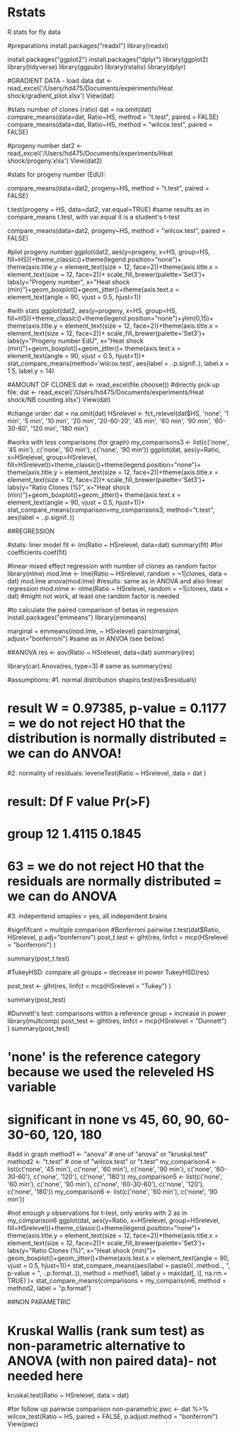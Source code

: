 # Rstats
R stats for fly data 

#preparations
install.packages("readxl")
library(readxl)

install.packages("ggplot2")
install.packages("dplyr")
library(ggplot2)
library(tidyverse)
library(ggpubr)
library(rstatix)
library(dplyr)

#GRADIENT DATA - load data
dat <- read_excel('/Users/hd475/Documents/experiments/Heat shock/gradient_pilot.xlsx')
View(dat)

#stats number of clones (ratio)
dat = na.omit(dat)
compare_means(data=dat, Ratio~HS, method = "t.test", paired = FALSE)
compare_means(data=dat, Ratio~HS, method = "wilcox.test", paired = FALSE)

#progeny number
dat2 <- read_excel('/Users/hd475/Documents/experiments/Heat shock/progeny.xlsx')
View(dat2)

#stats for progeny number (EdU):

compare_means(data=dat2, progeny~HS, method = "t.test", paired = FALSE)

t.test(progeny ~ HS, data=dat2, var.equal=TRUE) #same results as in compare_means t.test, with var.equal it is a student's t-test

compare_means(data=dat2, progeny~HS, method = "wilcox.test", paired = FALSE)

#plot progeny number
ggplot(dat2, aes(y=progeny, x=HS, group=HS, fill=HS))+theme_classic()+theme(legend.position="none")+
  theme(axis.title.y = element_text(size = 12, face=2))+theme(axis.title.x = element_text(size = 12, face=2))+ scale_fill_brewer(palette='Set3')+
  labs(y="Progeny number", x="Heat shock (min)")+geom_boxplot()+geom_jitter()+theme(axis.text.x = element_text(angle = 90, vjust = 0.5, hjust=1))

#with stats
ggplot(dat2, aes(y=progeny, x=HS, group=HS, fill=HS))+theme_classic()+theme(legend.position="none")+ylim(0,15)+
  theme(axis.title.y = element_text(size = 12, face=2))+theme(axis.title.x = element_text(size = 12, face=2))+ scale_fill_brewer(palette='Set3')+
  labs(y="Progeny number EdU", x="Heat shock (min)")+geom_boxplot()+geom_jitter()+
  theme(axis.text.x = element_text(angle = 90, vjust = 0.5, hjust=1))+
  stat_compare_means(method='wilcox.test',  aes(label = ..p.signif..), label.x = 1.5, label.y = 14)


#AMOUNT OF CLONES
dat <- read_excel(file.choose())
#directly pick up file: 
dat <- read_excel('/Users/hd475/Documents/experiments/Heat shock/NB counting.xlsx')
View(dat)

#change order:
dat = na.omit(dat)
HSrelevel <- fct_relevel(dat$HS, 'none', '1 min', '5 min', '10 min', '20 min', '20-60-20', '45 min', '60 min', '90 min', '60-30-60', '120 min', '180 min')

#works with less comparisons (for graph)
my_comparisons3 <- list(c('none', '45 min'), c('none', '60 min'), c('none', '90 min'))
ggplot(dat, aes(y=Ratio, x=HSrelevel, group=HSrelevel, fill=HSrelevel))+theme_classic()+theme(legend.position="none")+
  theme(axis.title.y = element_text(size = 12, face=2))+theme(axis.title.x = element_text(size = 12, face=2))+ scale_fill_brewer(palette='Set3')+
  labs(y="Ratio Clones (%)", x="Heat shock (min)")+geom_boxplot()+geom_jitter()+
  theme(axis.text.x = element_text(angle = 90, vjust = 0.5, hjust=1))+
  stat_compare_means(comparison=my_comparisons3, method="t.test",  aes(label = ..p.signif..))

##REGRESSION

#stats: liner model
fit <- lm(Ratio ~ HSrelevel, data=dat)
summary(fit)
#for coefficients 
coef(fit)

#linear mixed effect regression with number of clones as random factor
library(nlme)
mod.lme <- lme(Ratio ~ HSrelevel, random = ~1|clones, data = dat)
mod.lme
anova(mod.lme)
#results: same as in ANOVA and also linear regression 
mod.nlme <- nlme(Ratio ~ HSrelevel, random = ~1|clones, data = dat) #might not work, at least one random factor is needed 

#to calculate the paired comparison of betas in regression 
install.packages("emmeans")
library(emmeans)

marginal = emmeans(mod.lme,
                   ~ HSrelevel)
pairs(marginal,
      adjust="bonferroni")
#same as in ANVOA (see below)

##ANOVA
res <- aov(Ratio ~ HSrelevel, data=dat)
summary(res)

library(car)
Anova(res, type=3) # same as summary(res)

#assumptions: 
#1. normal distribution 
shapiro.test(res$residuals)
# result W = 0.97385, p-value = 0.1177 = we do not reject H0 that the distribution is normally distributed = we can do ANVOA!

#2. normality of residuals: 
leveneTest(Ratio ~ HSrelevel,
           data = dat
)
# result:     Df F value Pr(>F)
#       group 12  1.4115 0.1845
#             63                = we do not reject H0 that the residuals are normally distributed = we can do ANOVA

#3. indepentend smaples = yes, all independent brains

#signfifcant = multiple comparison
#Bonferroni
pairwise.t.test(dat$Ratio, HSrelevel, p.adj="bonferroni")
post_t.test <- glht(res,
                  linfct = mcp(HSrelevel = "bonferroni")
)

summary(post_t.test)

#TukeyHSD: compare all groups = decrease in power
TukeyHSD(res)

post_test <- glht(res,
                  linfct = mcp(HSrelevel = "Tukey")
)

summary(post_test)

#Dunnett's test: comparisons within a reference group = increase in power
library(multcomp)
post_test <- glht(res,
                  linfct = mcp(HSrelevel = "Dunnett")
)
summary(post_test)
# 'none' is the reference category because we used the releveled HS variable 
# significant in none vs 45, 60, 90, 60-30-60, 120, 180

#add in graph
method1 <- "anova" # one of "anova" or "kruskal.test"
method2 <- "t.test" # one of "wilcox.test" or "t.test"
my_comparison4 <- list(c('none', '45 min'), c('none', '60 min'), c('none', '90 min'), c('none', '60-30-60'), c('none', '120'), c('none', '180'))
my_comparison5 <- list(c('none', '60 min'), c('none', '90 min'), c('none', '60-30-60'), c('none', '120'), c('none', '180'))
my_comparison6 <- list(c('none', '60 min'), c('none', '90 min'))


#not enough y observations for t-test, only works with 2 as in my_comparison6
ggplot(dat, aes(y=Ratio, x=HSrelevel, group=HSrelevel, fill=HSrelevel))+theme_classic()+theme(legend.position="none")+
  theme(axis.title.y = element_text(size = 12, face=2))+theme(axis.title.x = element_text(size = 12, face=2))+ 
  scale_fill_brewer(palette='Set3')+
  labs(y="Ratio Clones (%)", x="Heat shock (min)")+
  geom_boxplot()+geom_jitter()+theme(axis.text.x = element_text(angle = 90, vjust = 0.5, hjust=1))+
  stat_compare_means(aes(label = paste0(..method.., ", p-value = ", ..p.format..)),
                     method = method1, label.y = max(dat[, i], na.rm = TRUE)
  )+ stat_compare_means(comparisons = my_comparison6, method = method2, label = "p.format")
  
##NON PARAMETRIC

# Kruskal Wallis (rank sum test) as non-parametric alternative to ANOVA (with non paired data)- not needed here
kruskal.test(Ratio ~ HSrelevel, data = dat)

#for follow up pairwise comparison non-parametric
pwc <- dat %>%
  wilcox_test(Ratio ~ HS, paired = FALSE, p.adjust.method = "bonferroni")
View(pwc)
